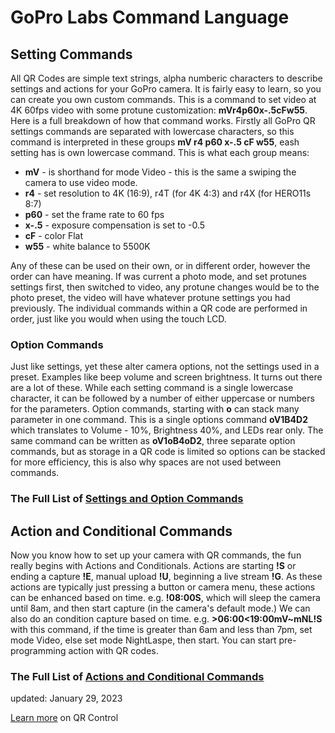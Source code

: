 # GoPro Labs Command Language

## Setting Commands

All QR Codes are simple text strings, alpha numberic characters to describe settings and actions for your GoPro camera. It is fairly easy to learn, so you can create you own custom commands.
This is a command to set video at 4K 60fps video with some protune customization: **mVr4p60x-.5cFw55**. Here is a full breakdown of how that command works. Firstly all GoPro QR settings 
commands are separated with lowercase characters, so this command is interpreted in these groups **mV r4 p60 x-.5 cF w55**, eash setting has is own lowercase command. This is what 
each group means:

* **mV** - is shorthand for mode Video - this is the same a swiping the camera to use video mode.
* **r4** - set resolution to 4K (16:9), r4T (for 4K 4:3) and r4X (for HERO11s 8:7) 
* **p60** - set the frame rate to 60 fps 
* **x-.5** - exposure compensation is set to -0.5
* **cF** - color Flat
* **w55** - white balance to 5500K
  
Any of these can be used on their own, or in different order, however the order can have meaning. If was current a photo mode, and set protunes settings first, then switched to video, 
any protune changes would be to the photo preset, the video will have whatever protune settings you had previously. The individual commands within a QR code are performed in order, 
just like you would when using the touch LCD. 

### Option Commands

Just like settings, yet these alter camera options, not the settings used in a preset.  Examples like beep volume and screen brightness. It turns out there are a lot of these. 
While each setting command is a single lowercase character, it can be followed by a number of either uppercase or numbers for the parameters. Option commands, starting with **o** 
can stack many parameter in one command. This is a single options command **oV1B4D2** which translates to Volume - 10%, Brightness 40%, and LEDs rear only. The same command can be 
written as **oV1oB4oD2**, three separate option commands, but as storage in a QR code is limited so options can be stacked for more efficiency, this is also why spaces are not 
used between commands.

### The Full List of [**Settings and Option Commands**](../settings)

## Action and Conditional Commands

Now you know how to set up your camera with QR commands, the fun really begins with Actions and Conditionals. Actions are starting **!S** or ending a capture **!E**, manual upload **!U**, 
beginning a live stream **!G**. As these actions are typically just pressing a button or camera menu, these actions can be enhanced based on time. e.g. **!08:00S**, which will sleep 
the camera until 8am, and then start capture (in the camera's default mode.) We can also do an condition capture based on time. e.g. **>06:00<19:00mV~mNL!S** with this command, if the 
time is greater than 6am and less than 7pm, set mode Video, else set mode NightLaspe, then start.  You can start pre-programming action with QR codes.

### The Full List of [**Actions and Conditional Commands**](../actions)

updated: January 29, 2023

[Learn more](..) on QR Control
